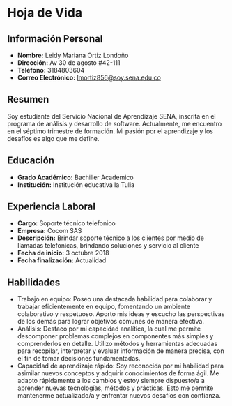 # Hoja de Vida

## Información Personal
- **Nombre:** Leidy Mariana Ortiz Londoño
- **Dirección:** Av 30 de agosto #42-111
- **Teléfono:** 3184803604
- **Correo Electrónico:** lmortiz856@soy.sena.edu.co

## Resumen
Soy estudiante del Servicio Nacional de Aprendizaje SENA, inscrita en el programa de análisis y desarrollo de software. Actualmente, me encuentro en el séptimo trimestre de formación. Mi pasión por el aprendizaje y los desafíos es algo que me define.

## Educación
- **Grado Académico:** Bachiller Academico
- **Institución:** Institución educativa la Tulia

## Experiencia Laboral
- **Cargo:** Soporte técnico telefonico
- **Empresa:** Cocom SAS
- **Descripción:** Brindar soporte técnico a los clientes por medio de llamadas telefonicas, brindando soluciones y servicio al cliente
- **Fecha de inicio:** 3 octubre 2018
- **Fecha finalización:** Actualidad

## Habilidades
- Trabajo en equipo: Poseo una destacada habilidad para colaborar y trabajar eficientemente en equipo, fomentando un ambiente colaborativo y respetuoso. Aporto mis ideas y escucho las perspectivas de los demás para lograr objetivos comunes de manera efectiva.
- Análisis: Destaco por mi capacidad analítica, la cual me permite descomponer problemas complejos en componentes más simples y comprenderlos en detalle. Utilizo métodos y herramientas adecuadas para recopilar, interpretar y evaluar información de manera precisa, con el fin de tomar decisiones fundamentadas.
- Capacidad de aprendizaje rápido: Soy reconocida por mi habilidad para asimilar nuevos conceptos y adquirir conocimientos de forma ágil. Me adapto rápidamente a los cambios y estoy siempre dispuesto/a a aprender nuevas tecnologías, métodos y prácticas. Esto me permite mantenerme actualizado/a y enfrentar nuevos desafíos con confianza.